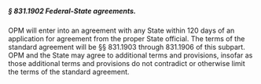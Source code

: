 ##### § 831.1902 Federal-State agreements. #####

OPM will enter into an agreement with any State within 120 days of an application for agreement from the proper State official. The terms of the standard agreement will be §§ 831.1903 through 831.1906 of this subpart. OPM and the State may agree to additional terms and provisions, insofar as those additional terms and provisions do not contradict or otherwise limit the terms of the standard agreement.